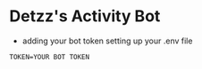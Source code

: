 # Detzz's Activity Bot

- adding your bot token setting up your .env file

```dotenv
TOKEN=YOUR BOT TOKEN
```